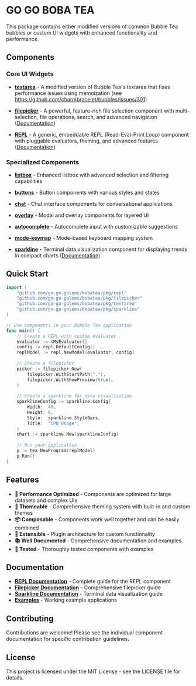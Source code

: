 # GO GO BOBA TEA

This package contains either modified versions of common Bubble Tea bubbles or custom UI widgets with enhanced functionality and performance.

## Components

### Core UI Widgets

- **[textarea](pkg/textarea/)** - A modified version of Bubble Tea's textarea that fixes performance issues using memoization (see https://github.com/charmbracelet/bubbles/issues/301)

- **[filepicker](pkg/filepicker/)** - A powerful, feature-rich file selection component with multi-selection, file operations, search, and advanced navigation ([Documentation](docs/filepicker.md))

- **[REPL](pkg/repl/)** - A generic, embeddable REPL (Read-Eval-Print Loop) component with pluggable evaluators, theming, and advanced features ([Documentation](docs/repl.md))

### Specialized Components

- **[listbox](pkg/listbox/)** - Enhanced listbox with advanced selection and filtering capabilities

- **[buttons](pkg/buttons/)** - Button components with various styles and states

- **[chat](pkg/chat/)** - Chat interface components for conversational applications

- **[overlay](pkg/overlay/)** - Modal and overlay components for layered UI

- **[autocomplete](pkg/autocomplete/)** - Autocomplete input with customizable suggestions

- **[mode-keymap](pkg/mode-keymap/)** - Mode-based keyboard mapping system

- **[sparkline](pkg/sparkline/)** - Terminal data visualization component for displaying trends in compact charts ([Documentation](docs/sparkline.md))

## Quick Start

```go
import (
    "github.com/go-go-golems/bobatea/pkg/repl"
    "github.com/go-go-golems/bobatea/pkg/filepicker"
    "github.com/go-go-golems/bobatea/pkg/textarea"
    "github.com/go-go-golems/bobatea/pkg/sparkline"
)

// Use components in your Bubble Tea application
func main() {
    // Create a REPL with custom evaluator
    evaluator := &MyEvaluator{}
    config := repl.DefaultConfig()
    replModel := repl.NewModel(evaluator, config)
    
    // Create a filepicker
    picker := filepicker.New(
        filepicker.WithStartPath("."),
        filepicker.WithShowPreview(true),
    )
    
    // Create a sparkline for data visualization
    sparklineConfig := sparkline.Config{
        Width:  40,
        Height: 6,
        Style:  sparkline.StyleBars,
        Title:  "CPU Usage",
    }
    chart := sparkline.New(sparklineConfig)
    
    // Run your application
    p := tea.NewProgram(replModel)
    p.Run()
}
```

## Features

- **🔧 Performance Optimized** - Components are optimized for large datasets and complex UIs
- **🎨 Themeable** - Comprehensive theming system with built-in and custom themes
- **📦 Composable** - Components work well together and can be easily combined
- **🔌 Extensible** - Plugin architecture for custom functionality
- **📚 Well Documented** - Comprehensive documentation and examples
- **🧪 Tested** - Thoroughly tested components with examples

## Documentation

- **[REPL Documentation](docs/repl.md)** - Complete guide for the REPL component
- **[Filepicker Documentation](docs/filepicker.md)** - Comprehensive filepicker guide
- **[Sparkline Documentation](docs/sparkline.md)** - Terminal data visualization guide
- **[Examples](examples/)** - Working example applications

## Contributing

Contributions are welcome! Please see the individual component documentation for specific contribution guidelines.

## License

This project is licensed under the MIT License - see the LICENSE file for details.

